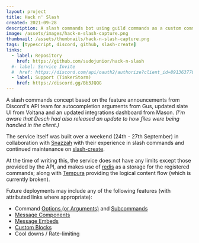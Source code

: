 ```yaml
---
layout: project
title: Hack n' Slash
created: 2021-09-28
description: A slash commands bot using guild commands as a custom commands alternative.
image: /assets/images/hack-n-slash-capture.png
thumbnail: /assets/thumbnails/hack-n-slash-capture.png
tags: [typescript, discord, github, slash-create]
links:
  - label: Repository
    href: https://github.com/sudojunior/hack-n-slash
  #- label: Service Invite
  #  href: https://discord.com/api/oauth2/authorize?client_id=891363778808152125&permissions=0&scope=bot%20applications.commands
  - label: Support (TinkerStorm)
    href: https://discord.gg/Bb3JQQG
---
```


A slash commands concept based on the feature announcements from Discord's API team for autocompletion arguments from Gus, updated slate UI from Voltana and an updated integrations dashboard from Mason. *(I'm aware that Desch had also released an update to how files were being handled in the client.)*

The service itself was built over a weekend (24th - 27th September) in collaboration with [Snazzah](https://snazzah.com) with their experience in slash commands and continued maintenance on [slash-create](https://slash-create.js.org/#/).

At the time of writing this, the service does not have any limits except those provided by the API, and makes use of [redis](https://redis.io/) as a storage for the registered commands; along with [Tempura](https://github.com/lukeed/tempura) providing the logical content flow (which is currently broken).

Future deployments may include any of the following features (with attributed links where appropriate):

- Command [Options (or Arguments)](https://discord.com/developers/docs/interactions/application-commands#application-command-object-application-command-option-structure) and [Subcommands](https://discord.com/developers/docs/interactions/application-commands#subcommands-and-subcommand-groups)
- [Message Components](https://discord.com/developers/docs/interactions/message-components)
- [Message Embeds](https://discord.com/developers/docs/resources/channel#embed-object)
- [Custom Blocks](https://github.com/lukeed/tempura/blob/master/docs/blocks.md)
- Cool downs / Rate-limiting
